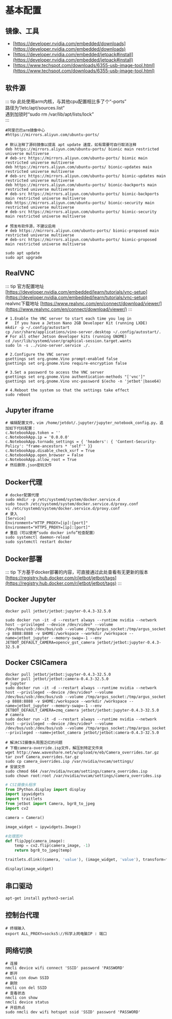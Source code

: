 # 基本配置
## 镜像、工具
* [https://developer.nvidia.com/embedded/downloads](https://developer.nvidia.com/embedded/downloads)
* [https://developer.nvidia.com/embedded/jetpack#install](https://developer.nvidia.com/embedded/jetpack#install)
* [https://www.techspot.com/downloads/6355-usb-image-tool.html](https://www.techspot.com/downloads/6355-usb-image-tool.html)
## 软件源
::: tip
此处使用arm内核，与其他cpu配置相比多了个“-ports”<br/>
路径为“/etc/apt/sources.list“<br/>
遇到加锁时“sudo rm /var/lib/apt/lists/lock”<br/>
:::
```shell script
#阿里巴巴arm镜像中心
#https://mirrors.aliyun.com/ubuntu-ports/

# 默认注释了源码镜像以提高 apt update 速度，如有需要可自行取消注释
deb https://mirrors.aliyun.com/ubuntu-ports/ bionic main restricted universe multiverse
# deb-src https://mirrors.aliyun.com/ubuntu-ports/ bionic main restricted universe multiverse
deb https://mirrors.aliyun.com/ubuntu-ports/ bionic-updates main restricted universe multiverse
# deb-src https://mirrors.aliyun.com/ubuntu-ports/ bionic-updates main restricted universe multiverse
deb https://mirrors.aliyun.com/ubuntu-ports/ bionic-backports main restricted universe multiverse
# deb-src https://mirrors.aliyun.com/ubuntu-ports/ bionic-backports main restricted universe multiverse
deb https://mirrors.aliyun.com/ubuntu-ports/ bionic-security main restricted universe multiverse
# deb-src https://mirrors.aliyun.com/ubuntu-ports/ bionic-security main restricted universe multiverse

# 预发布软件源，不建议启用
# deb https://mirrors.aliyun.com/ubuntu-ports/ bionic-proposed main restricted universe multiverse
# deb-src https://mirrors.aliyun.com/ubuntu-ports/ bionic-proposed main restricted universe multiverse

sudo apt update
sudo apt upgrade
```
## RealVNC
::: tip
官方配置地址
[https://developer.nvidia.com/embedded/learn/tutorials/vnc-setup](https://developer.nvidia.com/embedded/learn/tutorials/vnc-setup)<br/>
realvnc下载地址
[https://www.realvnc.com/en/connect/download/viewer/](https://www.realvnc.com/en/connect/download/viewer/)
:::
```shell script
# 1.Enable the VNC server to start each time you log in
#   If you have a Jetson Nano 2GB Developer Kit (running LXDE)
mkdir -p ~/.config/autostart
cp /usr/share/applications/vino-server.desktop ~/.config/autostart/.
# For all other Jetson developer kits (running GNOME)
cd /usr/lib/systemd/user/graphical-session.target.wants
sudo ln -s ../vino-server.service ./.

# 2.Configure the VNC server
gsettings set org.gnome.Vino prompt-enabled false
gsettings set org.gnome.Vino require-encryption false

# 3.Set a password to access the VNC server
gsettings set org.gnome.Vino authentication-methods "['vnc']"
gsettings set org.gnome.Vino vnc-password $(echo -n 'jetbot'|base64)

# 4.Reboot the system so that the settings take effect
sudo reboot
```
## Jupyter iframe
```shell script
# 编辑配置文件，vim /home/jetdot/.jupyter/jupyter_notebook_config.py，追加如下代码配置：
c.NotebookApp.token = ''
c.NotebookApp.ip = '0.0.0.0'
c.NotebookApp.tornado_settings = { 'headers': { 'Content-Security-Policy': "frame-ancestors * 'self'" }}
c.NotebookApp.disable_check_xsrf = True
c.NotebookApp.open_browser = False
c.NotebookApp.allow_root = True
# 然后删除.json密码文件
```
## Docker代理
```shell script
# docker配置代理
sudo mkdir -p /etc/systemd/system/docker.service.d
sudo touch /etc/systemd/system/docker.service.d/proxy.conf
vi /etc/systemd/system/docker.service.d/proxy.conf
# 录入
[Service]
Environment="HTTP_PROXY=[ip]:[port]"
Environment="HTTPS_PROXY=[ip]:[port]"
# 重启（可以使用“sudo docker info”检查配置）
sudo systemctl daemon-reload
sudo systemctl restart docker
```
## Docker部署
::: tip
下方基于docker部署的内容，可直接通过此处查看有无更新的版本
[https://registry.hub.docker.com/r/jetbot/jetbot/tags](https://registry.hub.docker.com/r/jetbot/jetbot/tags)
:::
## Docker Jupyter
```shell script
docker pull jetbot/jetbot:jupyter-0.4.3-32.5.0

sudo docker run -it -d --restart always --runtime nvidia --network host --privileged --device /dev/video* --volume /dev/bus/usb:/dev/bus/usb --volume /tmp/argus_socket:/tmp/argus_socket -p 8888:8888 -v $HOME:/workspace --workdir /workspace --name=jetbot_jupyter --memory-swap=-1 --env JETBOT_DEFAULT_CAMERA=opencv_gst_camera jetbot/jetbot:jupyter-0.4.3-32.5.0
```
## Docker CSICamera
```shell
docker pull jetbot/jetbot:jupyter-0.4.3-32.5.0
docker pull jetbot/jetbot:camera-0.4.3-32.5.0
# jupyter
sudo docker run -it -d --restart always --runtime nvidia --network host --privileged --device /dev/video* --volume /dev/bus/usb:/dev/bus/usb --volume /tmp/argus_socket:/tmp/argus_socket -p 8888:8888 -v $HOME:/workspace --workdir /workspace --name=jetbot_jupyter --memory-swap=-1 --env JETBOT_DEFAULT_CAMERA=zmq_camera jetbot/jetbot:jupyter-0.4.3-32.5.0
# camera
sudo docker run -it -d --restart always --runtime nvidia --network host --privileged --device /dev/video* --volume /dev/bus/usb:/dev/bus/usb --volume /tmp/argus_socket:/tmp/argus_socket --privileged --name=jetbot_camera jetbot/jetbot:camera-0.4.3-32.5.0

# 解决CSI摄像头周围泛红的问题
# 下载camera-override.isp文件，解压到特定文件夹
wget http://www.waveshare.net/w/upload/e/eb/Camera_overrides.tar.gz
tar zxvf Camera_overrides.tar.gz
sudo cp camera_overrides.isp /var/nvidia/nvcam/settings/
# 安装文件
sudo chmod 664 /var/nvidia/nvcam/settings/camera_overrides.isp
sudo chown root:root /var/nvidia/nvcam/settings/camera_overrides.isp
```
```python
# CSI摄像头程序
from IPython.display import display
import ipywidgets
import traitlets
from jetbot import Camera, bgr8_to_jpeg
import cv2

camera = Camera()

image_widget = ipywidgets.Image()

#处理图片
def flipJpg(camera_image):
    temp = cv2.flip(camera_image, -1)
    return bgr8_to_jpeg(temp)

traitlets.dlink((camera, 'value'), (image_widget, 'value'), transform=flipJpg)

display(image_widget)
```
## 串口驱动
```shell script
apt-get install python3-serial
```
## 控制台代理
```shell script
# 终端输入
export ALL_PROXY=socks5://科学上网电脑IP : 端口
```
## 网络切换
```shell
# 连接
nmcli device wifi connect 'SSID' password 'PASSWORD'
# 断开
nmcli con down SSID
# 删除
nmcli con del SSID
# 查看状态
nmcli con show
nmcli device status
# 开启热点
sudo nmcli dev wifi hotspot ssid 'SSID' password 'PASSWORD'
```
